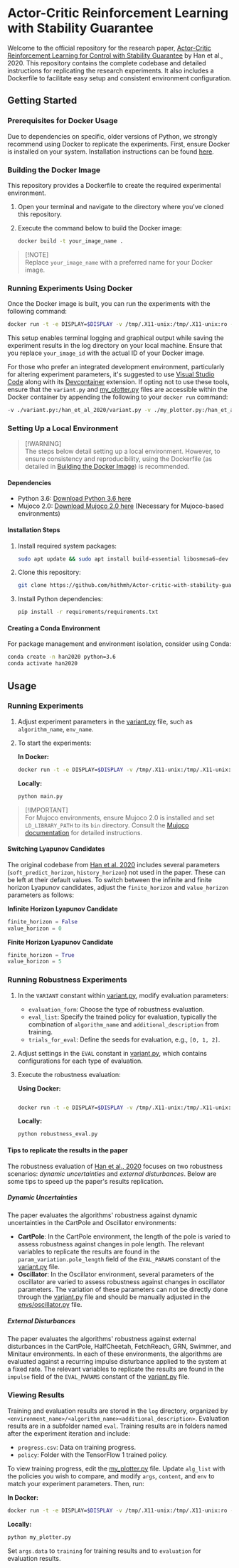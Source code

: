 # Actor-Critic Reinforcement Learning with Stability Guarantee

Welcome to the official repository for the research paper, [Actor-Critic Reinforcement Learning for Control with Stability Guarantee](https://arxiv.org/abs/2004.14288) by Han et al., 2020. This repository contains the complete codebase and detailed instructions for replicating the research experiments. It also includes a Dockerfile to facilitate easy setup and consistent environment configuration.

## Getting Started

### Prerequisites for Docker Usage

Due to dependencies on specific, older versions of Python, we strongly recommend using Docker to replicate the experiments. First, ensure Docker is installed on your system. Installation instructions can be found [here](https://docs.docker.com/get-docker/).

### Building the Docker Image

This repository provides a Dockerfile to create the required experimental environment.

1. Open your terminal and navigate to the directory where you've cloned this repository.
2. Execute the command below to build the Docker image:

   ```bash
   docker build -t your_image_name .
   ```

> [!NOTE]\
> Replace `your_image_name` with a preferred name for your Docker image.

### Running Experiments Using Docker

Once the Docker image is built, you can run the experiments with the following command:

```bash
docker run -t -e DISPLAY=$DISPLAY -v /tmp/.X11-unix:/tmp/.X11-unix:ro -v ./log:/han_et_al_2020/log your_image_id
```

This setup enables terminal logging and graphical output while saving the experiment results in the log directory on your local machine. Ensure that you replace `your_image_id` with the actual ID of your Docker image.

For those who prefer an integrated development environment, particularly for altering experiment parameters, it's suggested to use [Visual Studio Code](https://code.visualstudio.com/) along with its [Devcontainer](https://code.visualstudio.com/docs/remote/containers) extension. If opting not to use these tools, ensure that the `variant.py` and [my_plotter.py](./my_plotter.py) files are accessible within the Docker container by appending the following to your `docker run` command:

```bash
-v ./variant.py:/han_et_al_2020/variant.py -v ./my_plotter.py:/han_et_al_2020/my_plotter.py
```

### Setting Up a Local Environment

> [!WARNING]\
> The steps below detail setting up a local environment. However, to ensure consistency and reproducibility, using the Dockerfile (as detailed in [Building the Docker Image](#building-the-docker-image)) is recommended.

#### Dependencies

- Python 3.6: [Download Python 3.6 here](https://www.python.org/downloads/release/python-360/)
- Mujoco 2.0: [Download Mujoco 2.0 here](https://www.roboti.us/download.html) (Necessary for Mujoco-based environments)

#### Installation Steps

1. Install required system packages:

   ```bash
   sudo apt update && sudo apt install build-essential libosmesa6-dev patchelf
   ```

2. Clone this repository:

   ```bash
   git clone https://github.com/hithmh/Actor-critic-with-stability-guarantee
   ```

3. Install Python dependencies:

   ```bash
   pip install -r requirements/requirements.txt
   ```

#### Creating a Conda Environment

For package management and environment isolation, consider using Conda:

```bash
conda create -n han2020 python=3.6
conda activate han2020
```

## Usage

### Running Experiments

1. Adjust experiment parameters in the [variant.py](./variant.py) file, such as `algorithm_name`, `env_name`.
2. To start the experiments:

   **In Docker:**

   ```bash
   docker run -t -e DISPLAY=$DISPLAY -v /tmp/.X11-unix:/tmp/.X11-unix:ro -v ./log:/han_et_al_2020/log your_image_id
   ```

   **Locally:**

   ```bash
   python main.py
   ```

> [!IMPORTANT]\
> For Mujoco environments, ensure Mujoco 2.0 is installed and set `LD_LIBRARY_PATH` to its `bin` directory. Consult the [Mujoco documentation](https://www.roboti.us/download.html) for detailed instructions.

#### Switching Lyapunov Candidates

The original codebase from [Han et al. 2020](https://arxiv.org/abs/2004.14288) includes several parameters (`soft_predict_horizon`, `history_horizon`) not used in the paper. These can be left at their default values. To switch between the infinite and finite horizon Lyapunov candidates, adjust the `finite_horizon` and `value_horizon` parameters as follows:

**Infinite Horizon Lyapunov Candidate**

```python
finite_horizon = False
value_horizon = 0
```

**Finite Horizon Lyapunov Candidate**

```python
finite_horizon = True
value_horizon = 5
```

### Running Robustness Experiments

1. In the `VARIANT` constant within [variant.py](./variant.py), modify evaluation parameters:

   - `evaluation_form`: Choose the type of robustness evaluation.
   - `eval_list`: Specify the trained policy for evaluation, typically the combination of `algorithm_name` and `additional_description` from training.
   - `trials_for_eval`: Define the seeds for evaluation, e.g., `[0, 1, 2]`.

2. Adjust settings in the `EVAL` constant in [variant.py](./variant.py), which contains configurations for each type of evaluation.

3. Execute the robustness evaluation:

   **Using Docker:**

   ```bash

   docker run -t -e DISPLAY=$DISPLAY -v /tmp/.X11-unix:/tmp/.X11-unix:ro -v ./log:/han_et_al_2020/log your_image_id python robustness_eval.py
   ```

   **Locally:**

   ```bash
   python robustness_eval.py
   ```

#### Tips to replicate the results in the paper

The robustness evaluation of [Han et al., 2020](https://arxiv.org/abs/2004.14288) focuses on two robustness scenarios: *dynamic uncertainties* and *external disturbances*. Below are some tips to speed up the paper's results replication.

##### Dynamic Uncertainties

The paper evaluates the algorithms' robustness against dynamic uncertainties in the CartPole and Oscillator environments:
   - **CartPole**: In the CartPole environment, the length of the pole is varied to assess robustness against changes in pole length. The relevant variables to replicate the results are found in the `param_variation.pole_length` field of the  `EVAL_PARAMS` constant of the [variant.py](./variant.py) file.
   - **Oscillator**: In the Oscillator environment, several parameters of the oscillator are varied to assess robustness against changes in oscillator parameters. The variation of these parameters can not be directly done through the [variant.py](./variant.py) file and should be manually adjusted in the [envs/oscillator.py](./envs/oscillator.py) file.

##### External Disturbances

The paper evaluates the algorithms' robustness against external disturbances in the CartPole, HalfCheetah, FetchReach, GRN, Swimmer, and Minitaur environments. In each of these environments, the algorithms are evaluated against a recurring impulse disturbance applied to the system at a fixed rate. The relevant variables to replicate the results are found in the `impulse` field of the  `EVAL_PARAMS` constant of the [variant.py](./variant.py) file.

### Viewing Results

Training and evaluation results are stored in the `log` directory, organized by `<environment_name>/<algorithm_name><additional_description>`. Evaluation results are in a subfolder named `eval`. Training results are in folders named after the experiment iteration and include:

- `progress.csv`: Data on training progress.
- `policy`: Folder with the TensorFlow 1 trained policy.

To view training progress, edit the [my_plotter.py](./my_plotter.py) file. Update `alg_list` with the policies you wish to compare, and modify `args`, `content`, and `env` to match your experiment parameters. Then, run:

**In Docker:**

```bash
docker run -t -e DISPLAY=$DISPLAY -v /tmp/.X11-unix:/tmp/.X11-unix:ro -v ./log:/han_et_al_2020/log your_image_id python my_plotter.py
```

**Locally:**

```bash
python my_plotter.py
```

Set `args.data` to `training` for training results and to `evaluation` for evaluation results.
